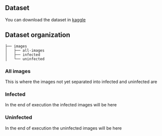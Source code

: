 ## Dataset

You can download the dataset in [kaggle](https://www.kaggle.com/iarunava/cell-images-for-detecting-malaria)

## Dataset organization

```
├── images
│   ├── all-images
│   ├── infected
│   └── uninfected

```

### All images
This is where the images not yet separated into infected and uninfected are

### Infected
In the end of execution the infected images will be here

### Uninfected
In the end of execution the uninfected images will be here